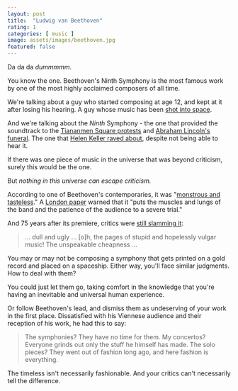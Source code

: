 ```yaml
---
layout: post
title:  "Ludwig van Beethoven"
rating: 1
categories: [ music ]
image: assets/images/beethoven.jpg
featured: false
---
```


Da da da _dummmmm_.

You know the one. Beethoven's Ninth Symphony is the most famous work by one of the most highly acclaimed composers of all time.

We're talking about a guy who started composing at age 12, and kept at it after losing his hearing. A guy whose music has been [shot into space](https://en.wikipedia.org/wiki/Voyager_Golden_Record).

And we're talking about the _Ninth_ Symphony - the one that provided the soundtrack to the [Tiananmen Square protests](https://billmoyers.com/content/tiananmen-square-massacre-how-beethoven-rallied-the-students/) and [Abraham Lincoln's funeral](https://emergingcivilwar.com/2015/04/29/music-in-tribute-to-lincoln/). The one that [Helen Keller raved about](https://www.classicfm.com/composers/beethoven/guides/helen-keller-symphony-9/), despite not being able to hear it.

If there was one piece of music in the universe that was beyond criticism, surely this would be the one.

But _nothing in this universe can escape criticism._

According to one of Beethoven's contemporaries, it was "[monstrous and tasteless](https://en.wikisource.org/wiki/A_Dictionary_of_Music_and_Musicians/Spohr,_Louis)." A [London paper](https://www.oregonlive.com/classicalmusic/2008/09/beethovens_ninth_kicks.html) warned that it "puts the muscles and lungs of the band and the patience of the audience to a severe trial."

And 75 years after its premiere, critics were [still slamming it](https://link.springer.com/content/pdf/bbm:978-1-137-44444-8/1.pdf):

> ... dull and ugly … [o]h, the pages of stupid and hopelessly vulgar music! The unspeakable cheapness ...

You may or may not be composing a symphony that gets printed on a gold record and placed on a spaceship. Either way, you'll face similar judgments. How to deal with them?

You could just let them go, taking comfort in the knowledge that you're having an inevitable and universal human experience.

Or follow Beethoven's lead, and dismiss them as undeserving of your work in the first place. Dissatisfied with his Viennese audience and their reception of his work, he had this to say:

> The symphonies? They have no time for them. My concertos? Everyone grinds out only the stuff he himself has made. The solo pieces? They went out of fashion long ago, and here fashion is everything.

The timeless isn't necessarily fashionable. And your critics can't necessarily tell the difference.

